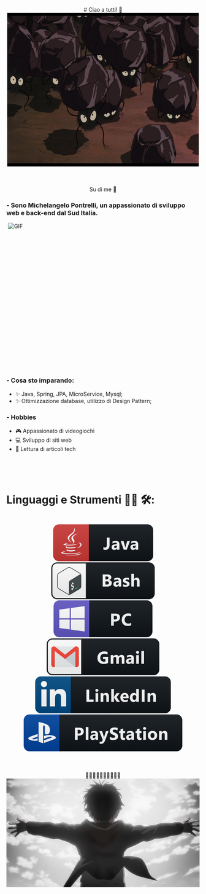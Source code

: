 <div align="center" font-family ='Courier New' >
# Ciao a tutti! 👋
</div>

<div align="center">
  <img height="400" width="500" align="center"src="assets/daidai.jpeg">

</div>

</br>
</br>
</br>
<div align="center">
  Su di me 💬 
</div>

### - Sono Michelangelo Pontrelli, un appassionato di sviluppo web e back-end dal Sud Italia. 

<img height="400" width="500" alt="GIF" align="right" src="assets/1936.gif">

### - Cosa sto imparando:
- ✨ Java, Spring, JPA, MicroService, Mysql;
- ✨ Ottimizzazione database, utilizzo di Design Pattern;

### - Hobbies 
- 🎮 Appassionato di videogiochi<br/>
- 💻 Sviluppo di siti web<br/>
- 📖 Lettura di articoli tech<br/>

</br>
</br>
</br>

# Linguaggi e Strumenti 👨‍💻 🛠:
</br>

<div align="center">
  <img src="assets/java.png">
  <img src="assets/bash.png">
  <img src="assets/pc.png">
  <img src="assets/gmail.png">
  <img src="assets/linkedin.png">
  <img src="assets/playstation@3x.png">
</div>

</br>
</br>
</br>
<div align="center">
 👋👋👋👋👋👋👋👋👋👋
  <img src="assets/eren.png">
</div>



